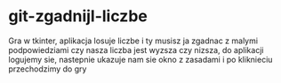 # git-zgadnijl-liczbe
Gra w tkinter, aplikacja losuje liczbe i ty musisz ja zgadnac z malymi podpowiedziami czy nasza liczba jest wyzsza czy nizsza, do aplikacji logujemy sie, nastepnie ukazuje nam sie okno z zasadami i po kliknieciu przechodzimy do gry
